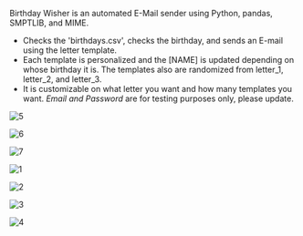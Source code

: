 Birthday Wisher is an automated E-Mail sender using Python, pandas, SMPTLIB, and MIME.  

- Checks the 'birthdays.csv', checks the birthday, and sends an E-mail using the letter template.
- Each template is personalized and the [NAME] is updated depending on whose birthday it is. The templates also are randomized from letter_1, letter_2, and letter_3.
- It is customizable on what letter you want and how many templates you want.
*Email and Password* are for testing purposes only, please update.

![5](https://github.com/user-attachments/assets/40548f1d-114d-4bc6-a797-18bebad0e765)

![6](https://github.com/user-attachments/assets/1515ec7b-d2fb-45fd-af52-be7d8d78e551)

![7](https://github.com/user-attachments/assets/93081911-9296-422c-ba94-d4ae8cc4c5dd)

![1](https://github.com/user-attachments/assets/4403d45d-dffe-44ea-8ef4-7903e85c0794)

![2](https://github.com/user-attachments/assets/777b1658-fa14-4730-b591-47e114217b1a)

![3](https://github.com/user-attachments/assets/1d7460ad-7796-419f-af4f-39428e026189)

![4](https://github.com/user-attachments/assets/97c5ba6f-ee58-456f-9acc-f6daa948bd54)


